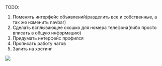 TODO:
1. Поменять интерфейс объявлений(разделить все и собственные, а так же изменить navbar)
2. Сделать всплывающее окошко для номера телефона(либо просто вписать в общую информацию)
3. Придумать интерфейс профился
4. Прописать работу чатов
5. Залить на хостинг

<img src="https://github.com/WhoReadThisWillDie/SchoolSwap/blob/master/sad_gosling.gif" />

